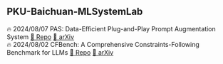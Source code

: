 ##  PKU-Baichuan-MLSystemLab 
🔥 2024/08/07  PAS: Data-Efficient Plug-and-Play Prompt Augmentation System  [🌴 Repo](https://github.com/PKU-Baichuan-MLSystemLab/PAS) [🌲 arXiv](https://arxiv.org/abs/2407.06027)  
🔥 2024/08/02  CFBench: A Comprehensive Constraints-Following Benchmark for LLMs [🌴 Repo](https://github.com/PKU-Baichuan-MLSystemLab/CFBench) [🌲 arXiv](https://arxiv.org/abs/2408.01122)  

<!--

**Here are some ideas to get you started:**

🙋‍♀️ A short introduction - what is your organization all about?
🌈 Contribution guidelines - how can the community get involved?
👩‍💻 Useful resources - where can the community find your docs? Is there anything else the community should know?
🍿 Fun facts - what does your team eat for breakfast?
🧙 Remember, you can do mighty things with the power of [Markdown](https://docs.github.com/github/writing-on-github/getting-started-with-writing-and-formatting-on-github/basic-writing-and-formatting-syntax)
-->

